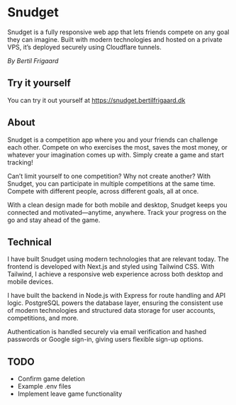 # Snudget

Snudget is a fully responsive web app that lets friends compete on any goal they can imagine.
Built with modern technologies and hosted on a private VPS, it’s deployed securely using Cloudflare tunnels.

_By Bertil Frigaard_

## Try it yourself

You can try it out yourself at
https://snudget.bertilfrigaard.dk

## About

Snudget is a competition app where you and your friends can challenge each other. Compete on who exercises the most, saves the most money, or whatever your imagination comes up with. Simply create a game and start tracking!

Can’t limit yourself to one competition? Why not create another? With Snudget, you can participate in multiple competitions at the same time. Compete with different people, across different goals, all at once.

With a clean design made for both mobile and desktop, Snudget keeps you connected and motivated—anytime, anywhere. Track your progress on the go and stay ahead of the game.

## Technical

I have built Snudget using modern technologies that are relevant today. The frontend is developed with Next.js and styled using Tailwind CSS. With Tailwind, I achieve a responsive web experience across both desktop and mobile devices.

I have built the backend in Node.js with Express for route handling and API logic. PostgreSQL powers the database layer, ensuring the consistent use of modern technologies and structured data storage for user accounts, competitions, and more.

Authentication is handled securely via email verification and hashed passwords or Google sign-in, giving users flexible sign-up options.

## TODO

-   Confirm game deletion
-   Example .env files
-   Implement leave game functionality

